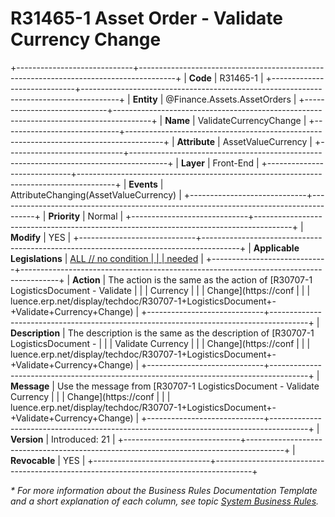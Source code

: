 ﻿---
erp.type: front-end-business-rule
erp.entity: Finance.Assets.AssetOrders
---

# R31465-1 Asset Order - Validate Currency Change
+-----------------------------+---------------------------------------------------------------------------------------+
| **Code**                    | R31465-1                                                                              |
+-----------------------------+---------------------------------------------------------------------------------------+
| **Entity**                  | @Finance.Assets.AssetOrders                                                           |
+-----------------------------+---------------------------------------------------------------------------------------+
| **Name**                    | ValidateCurrencyChange                                                                |
+-----------------------------+---------------------------------------------------------------------------------------+
| **Attribute**               | AssetValueCurrency                                                                    |
+-----------------------------+---------------------------------------------------------------------------------------+
| **Layer**                   | Front-End                                                                             |
+-----------------------------+---------------------------------------------------------------------------------------+
| **Events**                  | AttributeChanging(AssetValueCurrency)                                                 |
+-----------------------------+---------------------------------------------------------------------------------------+
| **Priority**                | Normal                                                                                |
+-----------------------------+---------------------------------------------------------------------------------------+
| **Modify**                  | YES                                                                                   |
+-----------------------------+---------------------------------------------------------------------------------------+
| **Applicable Legislations** | [ALL // no condition                                                                  |
|                             | needed](xref:applicable-legislations)                                                 |
+-----------------------------+---------------------------------------------------------------------------------------+
| **Action**                  | The action is the same as the action of [R30707-1 LogisticsDocument - Validate        |
|                             | Currency                                                                              |
|                             | Change](https://conf                                                                  |
|                             | luence.erp.net/display/techdoc/R30707-1+LogisticsDocument+-+Validate+Currency+Change) |
+-----------------------------+---------------------------------------------------------------------------------------+
| **Description**             | The description is the same as the description of [R30707-1 LogisticsDocument -       |
|                             | Validate Currency                                                                     |
|                             | Change](https://conf                                                                  |
|                             | luence.erp.net/display/techdoc/R30707-1+LogisticsDocument+-+Validate+Currency+Change) |
+-----------------------------+---------------------------------------------------------------------------------------+
| **Message**                 | Use the message from [R30707-1 LogisticsDocument - Validate Currency                  |
|                             | Change](https://conf                                                                  |
|                             | luence.erp.net/display/techdoc/R30707-1+LogisticsDocument+-+Validate+Currency+Change) |
+-----------------------------+---------------------------------------------------------------------------------------+
| **Version**                 | Introduced: 21                                                                        |
+-----------------------------+---------------------------------------------------------------------------------------+
| **Revocable**               | YES                                                                                   |
+-----------------------------+---------------------------------------------------------------------------------------+

*\* For more information about the Business Rules Documentation Template and a short explanation of each column, see
topic [System Business Rules](../templates/template-description-system-business-rules.md).*
